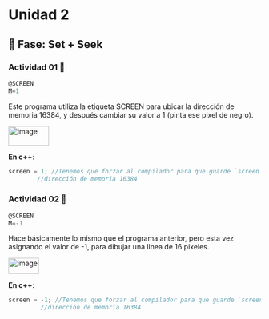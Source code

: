 # Unidad 2

## 🔎 Fase: Set + Seek

### Actividad 01  🐧
``` asm
@SCREEN
M=1
```
Este programa utiliza la etiqueta SCREEN para ubicar la dirección de memoria 16384, y después cambiar su valor a 1 (pinta ese pixel de negro).  

<img width="81" height="39" alt="image" src="https://github.com/user-attachments/assets/2be21c77-8bf4-444f-9a8a-8c713d5b2ed0" />


**En c++**:  
``` c++
screen = 1; //Tenemos que forzar al compilador para que guarde `screen` en la
	    //dirección de memoria 16384
```

### Actividad 02 🐧
``` asm
@SCREEN
M=-1
```
Hace básicamente lo mismo que el programa anterior, pero esta vez asignando el valor de -1, para dibujar una linea de 16 pixeles.  

<img width="61" height="32" alt="image" src="https://github.com/user-attachments/assets/36ce0188-5a81-4bf7-966c-f248aeb75c9d" />


**En c++**:  
``` c++
screen = -1; //Tenemos que forzar al compilador para que guarde `screen` en la
	     //dirección de memoria 16384
```
